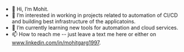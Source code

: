 - 👋 Hi, I’m Mohit.
- 👀 I’m interested in working in projects related to automation of CI/CD and building best infrastructure of the applicatoins.
- 🌱 I’m currently learning new tools for automation and cloud services.
- 📫 How to reach me -- just leave a text me here or either on www.linkedin.com/in/mohitgarg1997.

